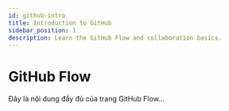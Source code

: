 ```yaml
---
id: github-intro
title: Introduction to GitHub
sidebar_position: 1
description: Learn the GitHub Flow and collaboration basics.
---
```


# GitHub Flow

Đây là nội dung đầy đủ của trang GitHub Flow...
